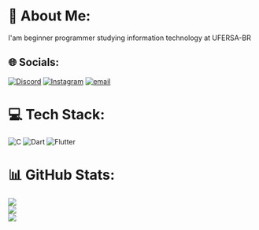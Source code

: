 # 💫 About Me:
I'am beginner programmer studying information technology at UFERSA-BR


## 🌐 Socials:
[![Discord](https://img.shields.io/badge/Discord-%237289DA.svg?logo=discord&logoColor=white)](https://discord.gg/vitimbr) [![Instagram](https://img.shields.io/badge/Instagram-%23E4405F.svg?logo=Instagram&logoColor=white)](https://instagram.com/vitim_fa) [![email](https://img.shields.io/badge/Email-D14836?logo=gmail&logoColor=white)](mailto:victormanuelfernandesanacleto@gmail.com) 

# 💻 Tech Stack:
![C](https://img.shields.io/badge/c-%2300599C.svg?style=for-the-badge&logo=c&logoColor=white) ![Dart](https://img.shields.io/badge/dart-%230175C2.svg?style=for-the-badge&logo=dart&logoColor=white) ![Flutter](https://img.shields.io/badge/Flutter-%2302569B.svg?style=for-the-badge&logo=Flutter&logoColor=white)
# 📊 GitHub Stats:
![](https://github-readme-stats.vercel.app/api?username=viteihehe&theme=tokyonight&hide_border=false&include_all_commits=false&count_private=false)<br/>
![](https://nirzak-streak-stats.vercel.app/?user=viteihehe&theme=tokyonight&hide_border=false)<br/>
![](https://github-readme-stats.vercel.app/api/top-langs/?username=viteihehe&theme=tokyonight&hide_border=false&include_all_commits=false&count_private=false&layout=compact)

<!-- Proudly created with GPRM ( https://gprm.itsvg.in ) -->
